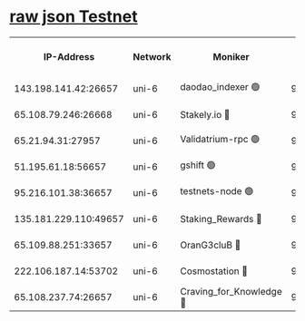 [raw json Testnet](https://rpc-check.junot.stavr.tech/junot/rpc-junot-result.json)
=


<table><tr><th>IP-Address</th><th>Network</th><th>Moniker</th><th>Latest Block Height</th><th>Earliest Block Height</th><th>Catching Up</th><th>Tx Index</th><th>Voting Power</th><th>Scan Time</th></tr><tr><td>143.198.141.42:26657</td><td>uni-6</td><td>daodao_indexer 🟢</td><td>9226765</td><td>1</td><td>False</td><td>off</td><td>0</td><td>2024-03-25T23:53:41.296121542UTC</td></tr><tr><td>65.108.79.246:26668</td><td>uni-6</td><td>Stakely.io 🔴</td><td>9226758</td><td>1570872</td><td>False</td><td>on</td><td>11</td><td>2024-03-25T23:53:23.482818730UTC</td></tr><tr><td>65.21.94.31:27957</td><td>uni-6</td><td>Validatrium-rpc 🟢</td><td>9226757</td><td>2943363</td><td>False</td><td>on</td><td>0</td><td>2024-03-25T23:53:19.122198841UTC</td></tr><tr><td>51.195.61.18:56657</td><td>uni-6</td><td>gshift 🟢</td><td>9226752</td><td>7691417</td><td>False</td><td>on</td><td>0</td><td>2024-03-25T23:53:06.780818779UTC</td></tr><tr><td>95.216.101.38:36657</td><td>uni-6</td><td>testnets-node 🟢</td><td>9226759</td><td>8116304</td><td>False</td><td>on</td><td>0</td><td>2024-03-25T23:53:25.820633093UTC</td></tr><tr><td>135.181.229.110:49657</td><td>uni-6</td><td>Staking_Rewards 🔴</td><td>9226768</td><td>8388763</td><td>False</td><td>on</td><td>1008</td><td>2024-03-25T23:53:48.043248013UTC</td></tr><tr><td>65.109.88.251:33657</td><td>uni-6</td><td>OranG3cluB 🔴</td><td>9226767</td><td>8418953</td><td>False</td><td>on</td><td>11</td><td>2024-03-25T23:53:45.677460707UTC</td></tr><tr><td>222.106.187.14:53702</td><td>uni-6</td><td>Cosmostation 🔴</td><td>9226756</td><td>9017363</td><td>False</td><td>on</td><td>109013</td><td>2024-03-25T23:53:16.811989106UTC</td></tr><tr><td>65.108.237.74:26657</td><td>uni-6</td><td>Craving_for_Knowledge 🔴</td><td>9226764</td><td>9173581</td><td>False</td><td>on</td><td>9004</td><td>2024-03-25T23:53:38.322939061UTC</td></tr></table>